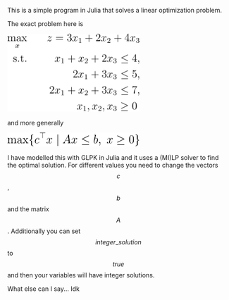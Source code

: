 This is a simple program in Julia that solves a linear optimization problem.

The exact problem here is

<img src="Images/optProblem.png" alt="drawing" width="300"/>

and more generally

<img src="Images/generalMax.png" alt="drawing" width="300"/>

I have modelled this with GLPK in Julia and it uses a (MI)LP solver to find the optimal solution.
For different values you need to change the vectors $$c$$, $$b$$ and the matrix $$A$$. Additionally you can set $$integer\_solution$$ to $$true$$ and then your variables will have integer solutions.

What else can I say... Idk

